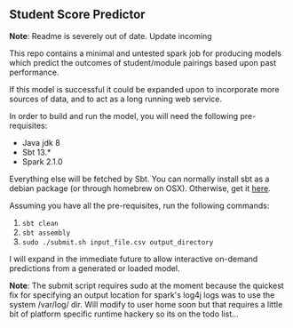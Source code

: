 ## Student Score Predictor

**Note**: Readme is severely out of date. Update incoming

This repo contains a minimal and untested spark job for producing models which predict the outcomes
of student/module pairings based upon past performance. 

If this model is successful it could be expanded upon to incorporate more sources of data, and to 
act as a long running web service.

In order to build and run the model, you will need the following pre-requisites:

* Java jdk 8
* Sbt 13.*
* Spark 2.1.0

Everything else will be fetched by Sbt. You can normally install sbt as a debian package (or 
through homebrew on OSX). Otherwise, get it [here](http://www.scala-sbt.org/download.html).

Assuming you have all the pre-requisites, run the following commands:

1. `sbt clean`
2. `sbt assembly`
3. `sudo ./submit.sh input_file.csv output_directory`

I will expand in the immediate future to allow interactive on-demand predictions from a generated
or loaded model.

**Note**: The submit script requires sudo at the moment because the quickest fix for specifying an
output location for spark's log4j logs was to use the system /var/log/ dir. Will modify to user home
soon but that requires a little bit of platform specific runtime hackery so its on the todo list...
